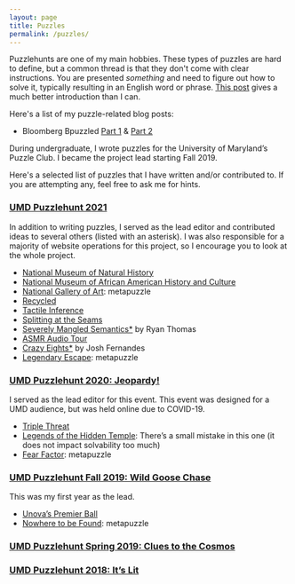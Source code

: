 ```yaml
---
layout: page
title: Puzzles
permalink: /puzzles/
---
```

Puzzlehunts are one of my main hobbies. These types of puzzles are hard to define, but a common thread is that they don't come with clear instructions. You are presented *something* and need to figure out how to solve it, typically resulting in an English word or phrase. [This post][puzzle-intro] gives a much better introduction than I can.

Here's a list of my puzzle-related blog posts:

* Bloomberg Bpuzzled [Part 1][bpuzzled-1] & [Part 2][bpuzzled-2]

During undergraduate, I wrote puzzles for the University of Maryland’s Puzzle Club. I became the project lead starting Fall 2019.

Here's a selected list of puzzles that I have written and/or contributed to. If you are attempting any, feel free to ask me for hints.

### [UMD Puzzlehunt 2021][umdpuzzle]

In addition to writing puzzles, I served as the lead editor and contributed ideas to several others (listed with an asterisk). I was also responsible for a majority of website operations for this project,  so I encourage you to look at the whole project.
<ul>
  <li><a href="https://2021.umdpuzzle.club/puzzle/natural-history">National Museum of Natural History</a></li>
  <li><a href="https://2021.umdpuzzle.club/puzzle/african-american-history">National Museum of African American History and Culture</a></li>
  <li><a href="https://2021.umdpuzzle.club/puzzle/national-gallery-of-art">National Gallery of Art</a>: metapuzzle</li>
  <li><a href="https://2021.umdpuzzle.club/puzzle/recycled">Recycled</a></li>
  <li><a href="https://2021.umdpuzzle.club/puzzle/tactile-inference">Tactile Inference</a></li>
  <li><a href="https://2021.umdpuzzle.club/puzzle/splitting-at-the-seams">Splitting at the Seams</a></li>
  <li><a href="https://2021.umdpuzzle.club/puzzle/severely-mangled-semantics">Severely Mangled Semantics*</a> by Ryan Thomas</li>
  <li><a href="https://2021.umdpuzzle.club/puzzle/asmr-audio-tour">ASMR Audio Tour</a></li>
  <li><a href="https://2021.umdpuzzle.club/puzzle/crazy-eights">Crazy Eights*</a> by Josh Fernandes</li>
  <li><a href="https://2021.umdpuzzle.club/puzzle/legendary-escape">Legendary Escape</a>: metapuzzle</li>
</ul>

<h3><a href="https://drive.google.com/drive/folders/1VcH7XzY30LWlpD3UgnycmGgP4DbT_BN6">UMD Puzzlehunt 2020: Jeopardy!</a></h3>
<p>I served as the lead editor for this event. This event was designed for a UMD audience, but was held online due to COVID-19.
<ul>
  <li><a href="/puzzle_pdfs/TripleThreat.pdf">Triple Threat</a></li>
  <li><a href="/puzzle_pdfs/LegendsoftheHiddenTemple.pdf">Legends of the Hidden Temple</a>: There’s a small mistake in this one (it does not impact solvability too much)</li>
  <li><a href="/puzzle_pdfs/FearFactor.pdf">Fear Factor</a>: metapuzzle</li>
</ul>
</p>
<h3><a href="https://drive.google.com/drive/folders/1viXhtaLGz_XC8cUjs0hlgNRWvTdo6uQY">UMD Puzzlehunt Fall 2019: Wild Goose Chase</a></h3>
<p>This was my first year as the lead.
<ul>
  <li><a href="/puzzle_pdfs/G-Unova's Premier Ball.pdf">Unova’s Premier Ball</a></li>
  <li><a href="/puzzle_pdfs/Z-Nowhere To Be Found.pdf">Nowhere to be Found</a>: metapuzzle</li>
</ul>
</p>
<h3><a href="https://drive.google.com/drive/folders/1aHD4BWdTpdRAOn7aeA9icxIRUr_ORsgh">UMD Puzzlehunt Spring 2019: Clues to the Cosmos</a></h3>
<h3><a href="https://drive.google.com/drive/folders/17BFiIPvTRPqBFKyh74vmUrjn0T8YMXuF">UMD Puzzlehunt 2018: It’s Lit</a></h3>

[puzzle-intro]: https://blog.vero.site/post/puzzlehunts
[bpuzzled-1]: https://www.dawsondo.net/puzzle/2022/09/07/bpuzzled-recap-p1.html
[bpuzzled-2]: https://www.dawsondo.net/puzzle/2022/09/07/bpuzzled-recap-p2.html
[umdpuzzle]: https://2021.umdpuzzle.club/
